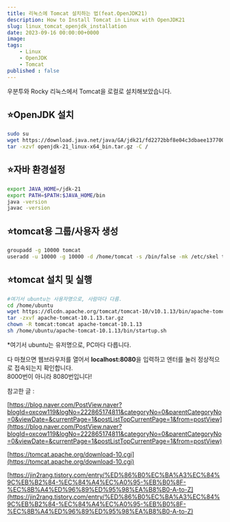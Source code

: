 ```yaml
---
title: 리눅스에 Tomcat 설치하는 법(feat.OpenJDK21)
description: How to Install Tomcat in Linux with OpenJDK21
slug: linux_tomcat_openjdk_installation
date: 2023-09-16 00:00:00+0000
image: 
tags:
    - Linux
    - OpenJDK
    - Tomcat
published : false
---
```


우분투와 Rocky 리눅스에서 Tomcat을 로컬로 설치해보았습니다.


## ⭐OpenJDK 설치

```bash
sudo su
wget https://download.java.net/java/GA/jdk21/fd2272bbf8e04c3dbaee13770090416c/35/GPL/openjdk-21_linux-x64_bin.tar.gz
tar -xzvf openjdk-21_linux-x64_bin.tar.gz -C /
```


## ⭐자바 환경설정

```bash
export JAVA_HOME=/jdk-21
export PATH=$PATH:$JAVA_HOME/bin
java -version
javac -version
```


## ⭐tomcat용 그룹/사용자 생성

```bash
groupadd -g 10000 tomcat
useradd -u 10000 -g 10000 -d /home/tomcat -s /bin/false -mk /etc/skel tomcat
```
  
  
## ⭐tomcat 설치 및 실행

```bash
#여기서 ubuntu는 사용자명으로, 사람마다 다름.
cd /home/ubuntu
wget https://dlcdn.apache.org/tomcat/tomcat-10/v10.1.13/bin/apache-tomcat-10.1.13.tar.gz
tar -zxvf apache-tomcat-10.1.13.tar.gz
chown -R tomcat:tomcat apache-tomcat-10.1.13
sh /home/ubuntu/apache-tomcat-10.1.13/bin/startup.sh
```

\*여기서 ubuntu는 유저명으로, PC마다 다릅니다.

다 마쳤으면 웹브라우저를 열어서 **localhost:8080**을 입력하고 엔터를 눌러 정상적으로 접속되는지 확인합니다.  
8000번이 아니라 8080번입니다!


참고한 글 :

[https://blog.naver.com/PostView.naver?blogId=oxcow119&logNo=222865174811&categoryNo=0&parentCategoryNo=0&viewDate=&currentPage=1&postListTopCurrentPage=1&from=postView](https://blog.naver.com/PostView.naver?blogId=oxcow119&logNo=222865174811&categoryNo=0&parentCategoryNo=0&viewDate=&currentPage=1&postListTopCurrentPage=1&from=postView)

[https://tomcat.apache.org/download-10.cgi](https://tomcat.apache.org/download-10.cgi)

[https://jin2rang.tistory.com/entry/%ED%86%B0%EC%BA%A3%EC%84%9C%EB%B2%84-%EC%84%A4%EC%A0%95-%EB%B0%8F-%EC%8B%A4%ED%96%89%ED%95%98%EA%B8%B0-A-to-Z](https://jin2rang.tistory.com/entry/%ED%86%B0%EC%BA%A3%EC%84%9C%EB%B2%84-%EC%84%A4%EC%A0%95-%EB%B0%8F-%EC%8B%A4%ED%96%89%ED%95%98%EA%B8%B0-A-to-Z)